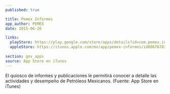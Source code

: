 ```yaml
---
published: true

title: Pemex Informes
app_author: PEMEX
date: 2015-06-26

links:
  playStore: https://play.google.com/store/apps/details?id=com.pemex.informes.android.sf
  appleStore: https://itunes.apple.com/mx/app/pemex-informes/id886767823?mt=8
  
section: gov_apps
source: App Store en iTunes
---
```

El quiosco de informes y publicaciones le permitirá conocer a detalle las actividades y desempeño de Petróleos Mexicanos. (Fuente: App Store en iTunes)
